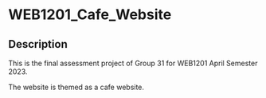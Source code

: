 
# WEB1201_Cafe_Website

## Description

This is the final assessment project of Group 31 for WEB1201 April Semester 2023.  

The website is themed as a cafe website.  
